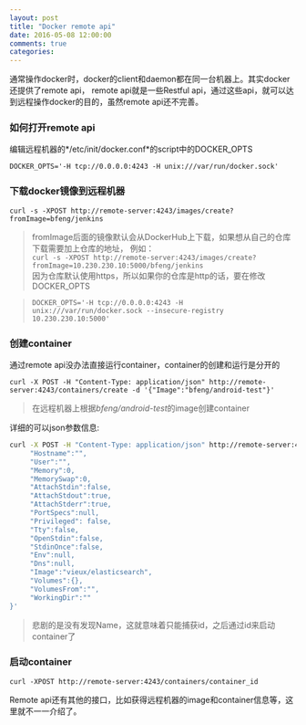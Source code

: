 ```yaml
---
layout: post
title: "Docker remote api"
date: 2016-05-08 12:00:00
comments: true
categories:
---
```


通常操作docker时，docker的client和daemon都在同一台机器上。其实docker还提供了remote api，
remote api就是一些Restful api，通过这些api，就可以达到远程操作docker的目的，虽然remote api还不完善。

### 如何打开remote api
编辑远程机器的*/etc/init/docker.conf*的script中的DOCKER_OPTS   

`DOCKER_OPTS='-H tcp://0.0.0.0:4243 -H unix:///var/run/docker.sock'`

### 下载docker镜像到远程机器
`curl -s -XPOST http://remote-server:4243/images/create?fromImage=bfeng/jenkins`
>fromImage后面的镜像默认会从DockerHub上下载，如果想从自己的仓库下载需要加上仓库的地址， 例如：   
>`curl -s -XPOST http://remote-server:4243/images/create?fromImage=10.230.230.10:5000/bfeng/jenkins`   
>因为仓库默认使用https，所以如果你的仓库是http的话，要在修改DOCKER_OPTS   

>`DOCKER_OPTS='-H tcp://0.0.0.0:4243 -H unix:///var/run/docker.sock --insecure-registry 10.230.230.10:5000'`

### 创建container
通过remote api没办法直接运行container，container的创建和运行是分开的

`curl -X POST -H "Content-Type: application/json" http://remote-server:4243/containers/create -d '{"Image":"bfeng/android-test"}'`   
>在远程机器上根据*bfeng/android-test*的image创建container

详细的可以json参数信息:   

``` bash
curl -X POST -H "Content-Type: application/json" http://remote-server:4243/containers/create -d '{
     "Hostname":"",
     "User":"",
     "Memory":0,
     "MemorySwap":0,
     "AttachStdin":false,
     "AttachStdout":true,
     "AttachStderr":true,
     "PortSpecs":null,
     "Privileged": false,
     "Tty":false,
     "OpenStdin":false,
     "StdinOnce":false,
     "Env":null,
     "Dns":null,
     "Image":"vieux/elasticsearch",
     "Volumes":{},
     "VolumesFrom":"",
     "WorkingDir":""
}'
```
>悲剧的是没有发现Name，这就意味着只能捕获id，之后通过id来启动container了

### 启动container
`curl -XPOST http://remote-server:4243/containers/container_id`

Remote api还有其他的接口，比如获得远程机器的image和container信息等，这里就不一一介绍了。
